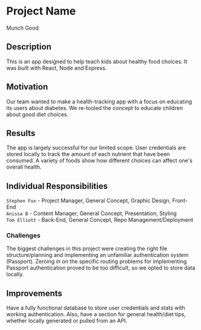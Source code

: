 # Project Name
Munch Good

## Description
This is an app designed to help teach kids about healthy food choices. It was built with React, Node and Express.
## Motivation
Our team wanted to make a health-tracking app with a focus on educating its users about diabetes. We re-tooled the concept to educate children about good diet choices.
## Results
The app is largely successful for our limited scope. User credentials are stored locally to track the amount of each nutrient that have been consumed. A variety of foods show how different choices can affect one's overall health.
## Individual Responsibilities
`Stephen Fox` - Project Manager, General Concept, Graphic Design, Front-End<br />
`Anissa B` - Content Manager, General Concept, Presentation, Styling<br />
`Tom Elliott` - Back-End, General Concept, Repo Management/Deployment
### Challenges
The biggest challenges in this project were creating the right file structure/planning and implementing an unfamiliar authentication system (Passport). Zeroing in on the specific routing problems for implementing Passport authentication proved to be too difficult, so we opted to store data locally.
## Improvements
Have a fully functional database to store user credentials and stats with working authentication. Also, have a section for general health/diet tips, whether locally generated or pulled from an API.